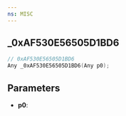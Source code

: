 ```yaml
---
ns: MISC
---
```

## _0xAF530E56505D1BD6

```c
// 0xAF530E56505D1BD6
Any _0xAF530E56505D1BD6(Any p0);
```

## Parameters
* **p0**:
